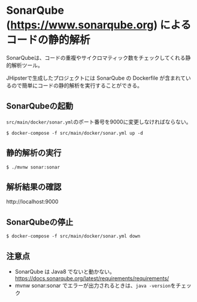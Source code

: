 # SonarQube (https://www.sonarqube.org) によるコードの静的解析
SonarQubeは、コードの重複やサイクロマティック数をチェックしてくれる静的解析ツール。

JHipsterで生成したプロジェクトには SonarQube の Dockerfile が含まれているので簡単にコードの静的解析を実行することができる。

## SonarQubeの起動
```src/main/docker/sonar.yml```のポート番号を9000に変更しなければならない。
```
$ docker-compose -f src/main/docker/sonar.yml up -d
```

## 静的解析の実行
```
$ ./mvnw sonar:sonar
```

## 解析結果の確認
http://localhost:9000

## SonarQubeの停止
```
$ docker-compose -f src/main/docker/sonar.yml down
```

## 注意点
- SonarQube は Java8 でないと動かない。https://docs.sonarqube.org/latest/requirements/requirements/
- mvnw sonar:sonar でエラーが出力されるときは、```java -version```をチェック
